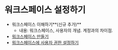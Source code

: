 # 워크스페이스 설정하기

* 워크스페이스 이해하기\*\*(신규 추가)\*\*
  * 내용: 워크스페이스, 사용자의 개념. 계정과의 차이점.
* [워크스페이스 만들기](https://help.stibee.com/hc/ko/articles/6459682786703-%EC%9B%8C%ED%81%AC%EC%8A%A4%ED%8E%98%EC%9D%B4%EC%8A%A4-%EB%A7%8C%EB%93%A4%EA%B8%B0)
* [워크스페이스에 사용자 권한 설정하기](https://help.stibee.com/hc/ko/search/click?data=BAh7DjoHaWRsKwiP4e6x4AU6D2FjY291bnRfaWRpA%2BzNtzoJdHlwZUkiDGFydGljbGUGOgZFVDoIdXJsSSIByGh0dHBzOi8vaGVscC5zdGliZWUuY29tL2hjL2tvL2FydGljbGVzLzY0NjI2MTYwMzU3MjctJUVDJTlCJThDJUVEJTgxJUFDJUVDJThBJUE0JUVEJThFJTk4JUVDJTlEJUI0JUVDJThBJUE0JUVDJTk3JTkwLSVFQyU4MiVBQyVFQyU5QSVBOSVFQyU5RSU5MC0lRUElQjYlOEMlRUQlOTUlOUMtJUVDJTg0JUE0JUVDJUEwJTk1JUVEJTk1JTk4JUVBJUI4JUIwBjsIVDoOc2VhcmNoX2lkSSIpNDM3NDBlNWYtOTY2My00MzU1LTlhMDAtZGFmZjVhNTM4YTMxBjsIRjoJcmFua2kHOgtsb2NhbGVJIgdrbwY7CFQ6CnF1ZXJ5SSIa7JuM7YGs7Iqk7Y6Y7J207Iqk7JeQBjsIVDoScmVzdWx0c19jb3VudGkg--3f21b19d145626e70f9c308ec64acc9f7351b426)
